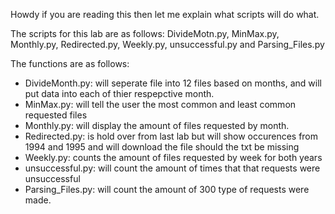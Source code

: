 Howdy if you are reading this then let me explain what scripts will do what.

<p>The scripts for this lab are as follows: DivideMotn.py, MinMax.py, Monthly.py, Redirected.py, Weekly.py, unsuccessful.py and Parsing_Files.py</p>

The functions are as follows:

<ul>
  <li>DivideMonth.py: will seperate file into 12 files based on months, and will put data into each of thier respepctive month.</li>
  <li>MinMax.py: will tell the user the most common and least common requested files</li>
  <li>Monthly.py: will display the amount of files requested by month.</li>
  <li>Redirected.py: is hold over from last lab but will show occurences from 1994 and 1995 and will download the file should the txt be missing</li>
  <li>Weekly.py: counts the amount of files requested by week for both years</li>
  <li>unsuccessful.py: will count the amount of times that that requests were unsuccessful</li>
  <li>Parsing_Files.py: will count the amount of 300 type of requests were made.
</ul>

